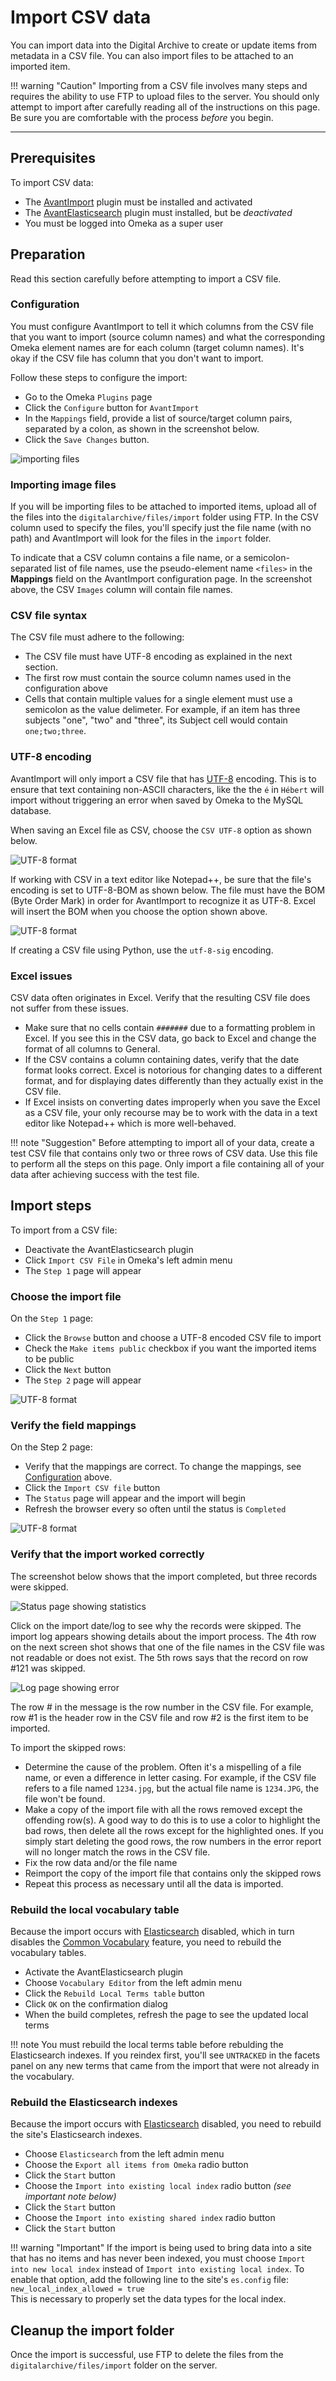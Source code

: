 # Import CSV data

You can import data into the Digital Archive to create or update items from metadata in a CSV file.
You can also import files to be attached to an imported item.

!!! warning "Caution"
    Importing from a CSV file involves many steps and requires the ability to
    use FTP to upload files to the server. You should only attempt to import after carefully
    reading all of the instructions on this page. Be sure you are comfortable with the process
    *before* you begin.

---

## Prerequisites

To import CSV data:

-   The [AvantImport] plugin must be installed and activated
-   The [AvantElasticsearch] plugin must installed, but be *deactivated*
-   You must be logged into Omeka as a super user

## Preparation

Read this section carefully before attempting to import a CSV file.

### Configuration

You must configure AvantImport to tell it which columns from the CSV file that you want to import (source column names)
and what the corresponding Omeka element names are for each column (target column names). It's okay if the CSV file
has column that you don't want to import.

Follow these steps to configure the import:

-	Go to the Omeka `Plugins` page
-	Click the `Configure` button for `AvantImport`
-   In the `Mappings` field, provide a list of source/target column pairs, separated by a colon, as shown in the screenshot below. 
-   Click the `Save Changes` button.

![importing files](import-csv-3.jpg)

### Importing image files

If you will be importing files to be attached to imported items, upload all of the files into the
`digitalarchive/files/import` folder using FTP. In the CSV column used to specify the files, you'll specify just
the file name (with no path) and AvantImport will look for the files in the `import` folder.

To indicate that a CSV column contains a file name, or a semicolon-separated list of file names, use the
pseudo-element name `<files>` in the **Mappings** field on the AvantImport configuration page. In the
screenshot above, the CSV `Images` column will contain file names.

### CSV file syntax

The CSV file must adhere to the following:

-   The CSV file must have UTF-8 encoding as explained in the next section.
-   The first row must contain the source column names used in the configuration above
-   Cells that contain multiple values for a single element must use a semicolon as the value delimeter.
    For example, if an item has three subjects "one", "two" and "three", its Subject cell would contain `one;two;three`.
   
### UTF-8 encoding

AvantImport will only import a CSV file that has [UTF-8](https://en.wikipedia.org/wiki/UTF-8) encoding.
This is to ensure that text containing non-ASCII characters, like the the `é` in `Hébert` will import
without triggering an error when saved by Omeka to the MySQL database.

When saving an Excel file as CSV, choose the `CSV UTF-8` option as shown below.

![UTF-8 format](import-csv-1.jpg)

If working with CSV in a text editor like Notepad++, be sure that the file's encoding is set to UTF-8-BOM
as shown below. The file must have the BOM (Byte Order Mark) in order for AvantImport to recognize it as UTF-8.
Excel will insert the BOM when you choose the option shown above.

![UTF-8 format](import-csv-2.jpg)

If creating a CSV file using Python, use the `utf-8-sig` encoding.

### Excel issues

CSV data often originates in Excel. Verify that the resulting CSV file does not suffer from these issues.

-   Make sure that no cells contain `#######` due to a formatting problem in Excel. If you see this in the
    CSV data, go back to Excel and change the format of all columns to General.
-	If the CSV contains a column containing dates, verify that the date format looks correct. Excel is
    notorious for changing dates to a different format, and for displaying dates differently than they
    actually exist in the CSV file.
-   If Excel insists on converting dates improperly when you save the Excel as a CSV file, your only
    recourse may be to work with the data in a text editor like Notepad++ which is more well-behaved.

!!! note "Suggestion"
    Before attempting to import all of your data, create a test CSV file that contains only two or three rows of CSV data. Use this file to perform all the steps on this page. Only import a file containing all of your data after achieving success with the test file. 

## Import steps

To import from a CSV file:

-   Deactivate the AvantElasticsearch plugin
-   Click `Import CSV File` in Omeka's left admin menu
-   The `Step 1` page will appear

### Choose the import file

On the `Step 1` page:

-	Click the `Browse` button and choose a UTF-8 encoded CSV file to import
-   Check the `Make items public` checkbox if you want the imported items to be public
-	Click the `Next` button
-   The `Step 2` page will appear

![UTF-8 format](import-csv-4.jpg)

### Verify the field mappings
On the Step 2 page:

-   Verify that the mappings are correct. To change the mappings, see [Configuration](#configuration) above.
-   Click the `Import CSV file` button
-   The `Status` page will appear and the import will begin
-   Refresh the browser every so often until the status is `Completed`

![UTF-8 format](import-csv-5.jpg)

### Verify that the import worked correctly

The screenshot below shows that the import completed, but three records were skipped.

![Status page showing statistics](import-csv-7.jpg)

Click on the import date/log to see why the records were skipped. The import log appears showing details
about the import process. The 4th row on the next screen shot shows that one of the file names in the CSV file was not
readable or does not exist. The 5th rows says that the record on row #121 was skipped.

![Log page showing error](import-csv-8.jpg)

The row # in the message is the row number in the CSV file. For example, row #1 is the header row in the
CSV file and row #2 is the first item to be imported.

To import the skipped rows:

-   Determine the cause of the problem. Often it's a mispelling of a file name, or even a difference in letter
    casing. For example, if the CSV file refers to a file named `1234.jpg`, but the actual file name is
    `1234.JPG`, the file won't be found.
-   Make a copy of the import file with all the rows removed except the offending row(s). A good way to do this is to
    use a color to highlight the bad rows, then delete all the rows except for the highlighted ones. If you
    simply start deleting the good rows, the row numbers in the error report will no longer match the rows in the
    CSV file.
-   Fix the row data and/or the file name
-   Reimport the copy of the import file that contains only the skipped rows
-   Repeat this process as necessary until all the data is imported.

### Rebuild the local vocabulary table

Because the import occurs with [Elasticsearch](/glossary/#elasticsearch) disabled, which in turn disables the
[Common Vocabulary](/glossary/#common-vocabulary) feature, you need to rebuild the vocabulary tables.

-   Activate the AvantElasticsearch plugin
-   Choose `Vocabulary Editor` from the left admin menu
-   Click the `Rebuild Local Terms table` button
-   Click `OK` on the confirmation dialog
-   When the build completes, refresh the page to see the updated local terms

!!! note
    You must rebuild the local terms table before rebulding the Elasticsearch indexes.
    If you reindex first, you'll see `UNTRACKED` in the facets panel on any new terms that came
    from the import that were not already in the vocabulary.

### Rebuild the Elasticsearch indexes

Because the import occurs with [Elasticsearch](/glossary/#elasticsearch) disabled, you need to rebuild
the site's Elasticsearch indexes.

-   Choose `Elasticsearch` from the left admin menu
-   Choose the `Export all items from Omeka` radio button
-   Click the `Start` button
-   Choose the `Import into existing local index` radio button *(see important note below)*
-   Click the `Start` button
-   Choose the `Import into existing shared index` radio button
-   Click the `Start` button

!!! warning "Important"
    If the import is being used to bring data into a site that has no items and has never been indexed,
    you must choose `Import into new local index` instead of `Import into existing local index`. To enable
    that option, add the following line to the site's `es.config` file: `new_local_index_allowed = true`  
    This is necessary to properly set the data types for the local index. 

## Cleanup the import folder
Once the import is successful, use FTP to delete the files from the `digitalarchive/files/import`
folder on the server.


[AvantAdmin]:         ../../plugins/avantadmin
[AvantCommon]:        ../../plugins/avantcommon
[AvantCustom]:        ../../plugins/avantcustom
[AvantDPLA]:          ../../plugins/avantdpla
[AvantElements]:      ../../plugins/avantelements
[AvantElasticsearch]: ../../plugins/avantelasticsearch
[AvantImport]:        ../../plugins/avantimport
[AvantRelationships]: ../../plugins/avantrelationships
[AvantSearch]:        ../../plugins/avantsearch
[AvantS3]:            ../../plugins/avants3
[AvantZoom]:          ../../plugins/avantzoom
[AvantVocabulary]:    ../../plugins/avantvocabulary
[cPanel]:             web-host.md#cpanel
